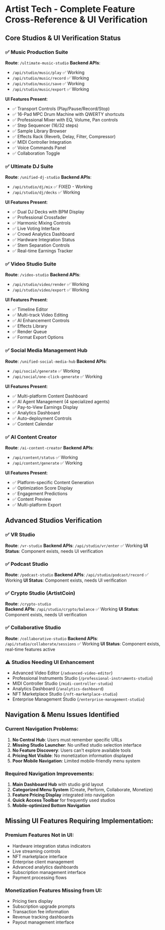 # Artist Tech - Complete Feature Cross-Reference & UI Verification

## Core Studios & UI Verification Status

### ✅ Music Production Suite
**Route**: `/ultimate-music-studio`
**Backend APIs**: 
- `/api/studio/music/play` ✅ Working
- `/api/studio/music/record` ✅ Working  
- `/api/studio/music/save` ✅ Working
- `/api/studio/music/export` ✅ Working

**UI Features Present**:
- ✅ Transport Controls (Play/Pause/Record/Stop)
- ✅ 16-Pad MPC Drum Machine with QWERTY shortcuts
- ✅ Professional Mixer with EQ, Volume, Pan controls
- ✅ Step Sequencer (16/32 steps)
- ✅ Sample Library Browser
- ✅ Effects Rack (Reverb, Delay, Filter, Compressor)
- ✅ MIDI Controller Integration
- ✅ Voice Commands Panel
- ✅ Collaboration Toggle

### ✅ Ultimate DJ Suite
**Route**: `/unified-dj-studio` 
**Backend APIs**:
- `/api/studio/dj/mix` ✅ FIXED - Working
- `/api/studio/dj/decks` ✅ Working

**UI Features Present**:
- ✅ Dual DJ Decks with BPM Display
- ✅ Professional Crossfader
- ✅ Harmonic Mixing Controls
- ✅ Live Voting Interface
- ✅ Crowd Analytics Dashboard
- ✅ Hardware Integration Status
- ✅ Stem Separation Controls
- ✅ Real-time Earnings Tracker

### ✅ Video Studio Suite
**Route**: `/video-studio`
**Backend APIs**:
- `/api/studio/video/render` ✅ Working
- `/api/studio/video/export` ✅ Working

**UI Features Present**:
- ✅ Timeline Editor
- ✅ Multi-track Video Editing
- ✅ AI Enhancement Controls
- ✅ Effects Library
- ✅ Render Queue
- ✅ Format Export Options

### ✅ Social Media Management Hub
**Route**: `/unified-social-media-hub`
**Backend APIs**:
- `/api/social/generate` ✅ Working
- `/api/social/one-click-generate` ✅ Working

**UI Features Present**:
- ✅ Multi-platform Content Dashboard
- ✅ AI Agent Management (4 specialized agents)
- ✅ Pay-to-View Earnings Display
- ✅ Analytics Dashboard
- ✅ Auto-deployment Controls
- ✅ Content Calendar

### ✅ AI Content Creator
**Route**: `/ai-content-creator`
**Backend APIs**:
- `/api/content/status` ✅ Working
- `/api/content/generate` ✅ Working

**UI Features Present**:
- ✅ Platform-specific Content Generation
- ✅ Optimization Score Display
- ✅ Engagement Predictions
- ✅ Content Preview
- ✅ Multi-platform Export

## Advanced Studios Verification

### ✅ VR Studio
**Route**: `/vr-studio`
**Backend APIs**: `/api/studio/vr/enter` ✅ Working
**UI Status**: Component exists, needs UI verification

### ✅ Podcast Studio  
**Route**: `/podcast-studio`
**Backend APIs**: `/api/studio/podcast/record` ✅ Working
**UI Status**: Component exists, needs UI verification

### ✅ Crypto Studio (ArtistCoin)
**Route**: `/crypto-studio`  
**Backend APIs**: `/api/studio/crypto/balance` ✅ Working
**UI Status**: Component exists, needs UI verification

### ✅ Collaborative Studio
**Route**: `/collaborative-studio`
**Backend APIs**: `/api/studio/collaborate/sessions` ✅ Working
**UI Status**: Component exists, real-time features active

### ⚠️ Studios Needing UI Enhancement
- Advanced Video Editor (`/advanced-video-editor`)
- Professional Instruments Studio (`/professional-instruments-studio`)
- MIDI Controller Studio (`/midi-controller-studio`)
- Analytics Dashboard (`/analytics-dashboard`)
- NFT Marketplace Studio (`/nft-marketplace-studio`)
- Enterprise Management Studio (`/enterprise-management-studio`)

## Navigation & Menu Issues Identified

### Current Navigation Problems:
1. **No Central Hub**: Users must remember specific URLs
2. **Missing Studio Launcher**: No unified studio selection interface
3. **No Feature Discovery**: Users can't explore available tools
4. **Pricing Not Visible**: No monetization information displayed
5. **Poor Mobile Navigation**: Limited mobile-friendly menu system

### Required Navigation Improvements:
1. **Main Dashboard Hub** with studio grid layout
2. **Categorized Menu System** (Create, Perform, Collaborate, Monetize)
3. **Feature Pricing Display** integrated into navigation
4. **Quick Access Toolbar** for frequently used studios
5. **Mobile-optimized Bottom Navigation**

## Missing UI Features Requiring Implementation:

### Premium Features Not in UI:
- Hardware integration status indicators
- Live streaming controls
- NFT marketplace interface
- Enterprise client management
- Advanced analytics dashboards
- Subscription management interface
- Payment processing flows

### Monetization Features Missing from UI:
- Pricing tiers display
- Subscription upgrade prompts
- Transaction fee information
- Revenue tracking dashboards
- Payout management interface